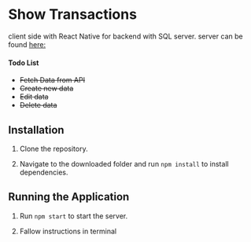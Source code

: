 # Show Transactions

client side with React Native for backend with SQL server.
server can be found [here:](https://github.com/dkumza/expenses_sql_react_express)

#### Todo List

-  ~~Fetch Data from API~~
-  ~~Create new data~~
-  ~~Edit data~~
-  ~~Delete data~~

## Installation

1. Clone the repository.

2. Navigate to the downloaded folder and run `npm install` to install dependencies.

## Running the Application

1. Run `npm start` to start the server.

2. Fallow instructions in terminal
